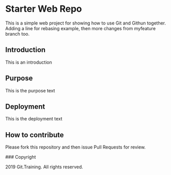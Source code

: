 # Starter Web Repo

This is a simple web project for showing how to use Git and Githun together. Adding a line for rebasing example, then more changes from myfeature branch too.

## Introduction

This is an introduction

## Purpose

This is the purpose text

## Deployment

This is the deployment text 

## How to contribute

Please fork this repository and then issue Pull Requests for review. 

### Copyright

2019 Git.Training. All rights reserved.
